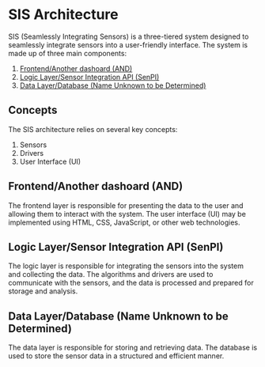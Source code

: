 # SIS Architecture

SIS (Seamlessly Integrating Sensors) is a three-tiered system designed to seamlessly integrate sensors into a user-friendly interface. The system is made up of three main components:

1. [Frontend/Another dashoard (AND)](#and)
2. [Logic Layer/Sensor Integration API (SenPI)](#senpi)
3. [Data Layer/Database (Name Unknown to be Determined)](#data-layer)

## Concepts

The SIS architecture relies on several key concepts:

1. Sensors
3. Drivers
6. User Interface (UI)

## Frontend/Another dashoard (AND)<a name="and"></a>

The frontend layer is responsible for presenting the data to the user and allowing them to interact with the system. The user interface (UI) may be implemented using HTML, CSS, JavaScript, or other web technologies.

## Logic Layer/Sensor Integration API (SenPI) <a name="senpi"></a>

The logic layer is responsible for integrating the sensors into the system and collecting the data. The algorithms and drivers are used to communicate with the sensors, and the data is processed and prepared for storage and analysis.

## Data Layer/Database (Name Unknown to be Determined) <a name="data-layer"></a>

The data layer is responsible for storing and retrieving data. The database is used to store the sensor data in a structured and efficient manner.

